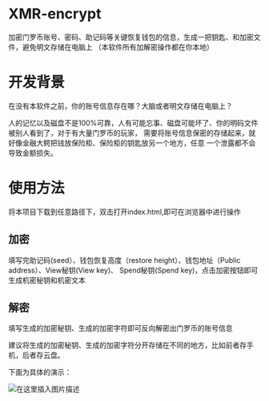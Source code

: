 # XMR-encrypt
加密门罗币账号、密码、助记码等关键恢复钱包的信息，生成一把钥匙、和加密文件，避免明文存储在电脑上
（本软件所有加解密操作都在你本地）


# 开发背景
在没有本软件之前，你的账号信息存在哪？大脑或者明文存储在电脑上？

人的记忆以及磁盘不是100%可靠，人有可能忘事、磁盘可能坏了、你的明码文件被别人看到了，对于有大量门罗币的玩家，
需要将账号信息保密的存储起来，就好像金融大鳄把钱放保险柜、保险柜的钥匙放另一个地方，任意
一个泄露都不会导致金额损失。


# 使用方法
将本项目下载到任意路径下，双击打开index.html,即可在浏览器中进行操作

## 加密
填写完助记码(seed）、钱包恢复高度（restore height）、钱包地址（Public address）、View秘钥(View key)、
Spend秘钥(Spend key)，点击加密按钮即可生成机密秘钥和机密文本
## 解密
填写生成的加密秘钥、生成的加密字符即可反向解密出门罗币的账号信息

建议将生成的加密秘钥、生成的加密字符分开存储在不同的地方，比如前者存手机，后者存云盘。

下面为具体的演示：

![在这里插入图片描述](https://img-blog.csdnimg.cn/20201229121733944.png?x-oss-process=image/watermark,type_ZmFuZ3poZW5naGVpdGk,shadow_10,text_aHR0cHM6Ly9ibG9nLmNzZG4ubmV0L3FxXzMwMDU0OTYx,size_16,color_FFFFFF,t_70)
